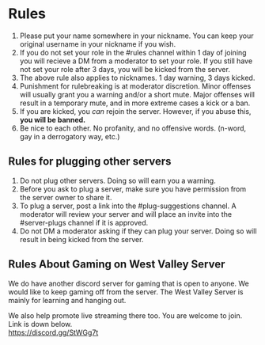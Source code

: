 # Rules
1. Please put your name somewhere in your nickname. You can keep your original username in your nickname if you wish.
2. If you do not set your role in the \#rules channel within 1 day of joining you will recieve a DM from a moderator to set your role. If you still have not set your role after 3 days, you will be kicked from the server.
3. The above rule also applies to nicknames. 1 day warning, 3 days kicked.
4. Punishment for rulebreaking is at moderator discretion. Minor offenses will usually grant you a warning and/or a short mute. Major offenses will result in a temporary mute, and in more extreme cases a kick or a ban.
5. If you are kicked, you *can* rejoin the server. However, if you abuse this, __you will be banned.__
6. Be nice to each other. No profanity, and no offensive words. \(n-word, gay in a derrogatory way, etc.\)

## Rules for plugging other servers
1. Do not plug other servers. Doing so will earn you a warning.
2. Before you ask to plug a server, make sure you have permission from the server owner to share it.
3. To plug a server, post a link into the \#plug-suggestions channel. A moderator will review your server and will place an invite into the \#server-plugs channel if it is approved.
4. Do not DM a moderator asking if they can plug your server. Doing so will result in being kicked from the server.

## Rules About Gaming on West Valley Server
We do have another discord server for gaming that is open to anyone. We would like to keep gaming off from the server. The West Valley Server is mainly for learning and hanging out.  
  
We also help promote live streaming there too. You are welcome to join. Link is down below.  
https://discord.gg/StWGg7t
